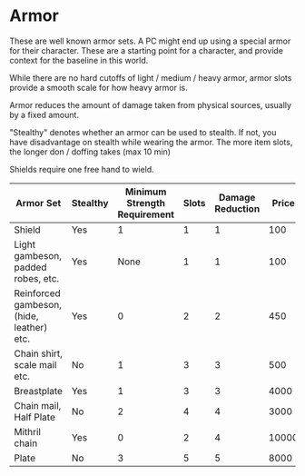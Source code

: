 # Armor

These are well known armor sets. A PC might end up using a special armor for their character. These are a starting point for a character, and provide context for the baseline in this world. 

While there are no hard cutoffs of light / medium / heavy armor, armor slots provide a smooth scale for how heavy armor is.

Armor reduces the amount of damage taken from physical sources, usually by a fixed amount.

"Stealthy" denotes whether an armor can be used to stealth. If not, you have disadvantage on stealth while wearing the armor. The more item slots, the longer don / doffing takes (max 10 min)

Shields require one free hand to wield.

| Armor Set | Stealthy | Minimum Strength Requirement | Slots | Damage Reduction | Price |
| ---- | ---- | ---- | ---- | ---- | ---- |
| Shield | Yes | 1 | 1 | 1 | 100 |
| Light gambeson, padded robes, etc. | Yes | None | 1 | 1 | 100 |
| Reinforced gambeson, (hide, leather) etc. | Yes | 0 | 2 | 2 | 450 |
| Chain shirt, scale mail etc. | No | 1 | 3 | 3 | 500 |
| Breastplate | Yes | 1 | 3 | 3 | 4000 |
| Chain mail, Half Plate | No | 2 | 4 | 4 | 3000 |
| Mithril chain | Yes | 0 | 2 | 4 | 10000 |
| Plate | No | 3 | 5 | 5 | 8000 |
